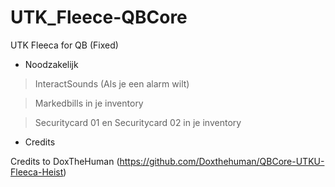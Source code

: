# UTK_Fleece-QBCore
UTK Fleeca for QB (Fixed)


- Noodzakelijk

> InteractSounds (Als je een alarm wilt)

> Markedbills in je inventory

> Securitycard 01 en Securitycard 02 in je inventory

- Credits

Credits to DoxTheHuman (https://github.com/Doxthehuman/QBCore-UTKU-Fleeca-Heist)
